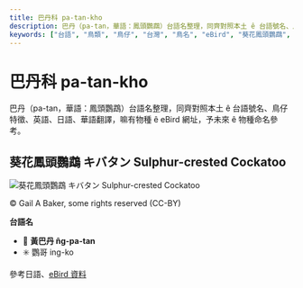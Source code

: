 ```yaml
---
title: 巴丹科 pa-tan-kho
description: 巴丹（pa-tan，華語：鳳頭鸚鵡）台語名整理，同齊對照本土 ê 台語號名、鳥仔特徵、英語、日語、華語翻譯，嘛有物種 ê eBird 網址，予未來 ê 物種命名參考。
keywords: ["台語", "鳥類", "鳥仔", "台灣", "鳥名", "eBird", "葵花鳳頭鸚鵡", "巴丹"]
---
```


# 巴丹科 pa-tan-kho

巴丹（pa-tan，華語：鳳頭鸚鵡）台語名整理，同齊對照本土 ê 台語號名、鳥仔特徵、英語、日語、華語翻譯，嘛有物種 ê eBird 網址，予未來 ê 物種命名參考。

## 葵花鳳頭鸚鵡 キバタン Sulphur-crested Cockatoo

![葵花鳳頭鸚鵡 キバタン Sulphur-crested Cockatoo](https://inaturalist-open-data.s3.amazonaws.com/photos/462167367/medium.jpeg)

© Gail A Baker, some rights reserved (CC-BY)

**台語名**

- 🎯 **黃巴丹 n̂g-pa-tan**
- ✳️ 鸚哥 ing-ko

參考日語、[eBird 資料](https://ebird.org/species/succoc)
